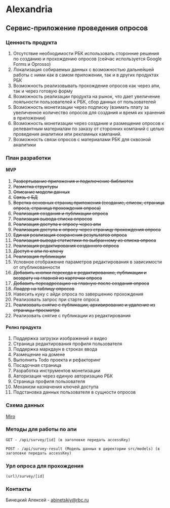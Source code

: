 # Alexandria

## Сервис-приложение проведения опросов

### Ценность продукта
1. Отсутствие необходимости РБК использовать сторонние решения по созданию и прохождению опросов (сейчас используется Google Forms и Oprosso)
2. Локализация собираемых данных с возможностью дальнейшей работы с ними как в самом приложении, так и в других продуктах РБК
3. Возможность реализовывать прохождение опросов как через апи, так и через готовую форму
4. Возможность реализации продукта на рынок, что дает увеличение лояльности пользователей к РБК, сбор данных от пользователей
5. Возможность монетизации через подписку (взимать плату за увеличенное количество опросов для создания и время их хранения в приложении)
6. Возможность монетизации через создание и размещение опросов к релевантным материалам по заказу от сторонних компаний с целью проведения аналитики или рекламных кампаний.
7. Возможность связи опросов с материалами РБК для сквозной аналитики

### План разработки
#### MVP
1. ~~Развертывание приложения и подключение библиотек~~
2. ~~Разметка структуры~~
3. ~~Описание модели данных~~
4. ~~Связь с БД~~
5. ~~Верстка основных страниц приложения (создание, список, страница опроса, страница прохождения опроса)~~
6. ~~Реализация создания и публикации опроса~~
7. ~~Реализация вывода списка опросов~~
8. ~~Реализация доступа к опросу через апи~~
9. ~~Реализация доступа к опросу через страницу прохождения опроса~~
10. ~~Единая реализация сохранения результатов опроса~~
11. ~~Реализация вывода статистики по выбранному из списка опроса~~
12. ~~Реализация редактирования созданного опроса~~
13. ~~Доступ к апи по ключу~~
14. ~~Реализация публикации~~
15. Условное отображение параметров редактирования в зависимости от опубликованности
16. ~~Добавить кнопки перехода к редактированию, публикации и возврату на главной из карточки опроса~~
17. ~~Добавить переадресацию на главную после создания опроса~~
18. ~~Лоадер на таблицу опросов~~
19. Навесить куку с айди опроса по завершению прохождения
20. Реализовать запрос при старте опроса
21. ~~Реализовать снятие с публикации, архивирование и удаление из страницы просмотра~~
22. Реализовать снятие с публикации из редактирования

#### Релиз продукта
1. Поддержка загрузки изображений и видео
2. Страница редактирования профиля пользователя
3. Поддержка маркдаун в строках ввода
4. Размещение на домене
5. Выполнить Todo проекта и рефакторинг
6. Посадочная страница
7. Разработка инструментов монетизации
8. Авторизация через единую авторизацию РБК
9. Страница профиля пользователя
10. Механизм назначения ключей доступа
11. Подстановка данных пользователя в сущности опросов

### Схема данных

[Miro](https://miro.com/app/board/uXjVM56EpXI=/)

### Методы для работы по апи

```
GET - /api/survey/[id] (в заголовке передать accessKey)

POST - /api/survey-result (Модель данных в директории src/models) (в заголовке передать accessKey)

```

### Урл опроса для прохождения

```
(url)/survey/[id]
```

### Контакты

Бинецкий Алексей - [abinetskiy@rbc.ru](mailto:abinetskiy@rbc.ru)